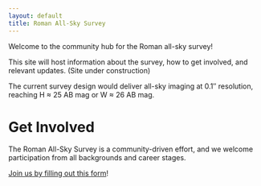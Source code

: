 ```yaml
---
layout: default
title: Roman All-Sky Survey
---
```


Welcome to the community hub for the Roman all-sky survey!

This site will host information about the survey, how to get involved, and relevant updates. (Site under construction)

The current survey design would deliver all-sky imaging at 0.1″ resolution, reaching H ≈ 25 AB mag or W ≈ 26 AB mag.

# Get Involved

The Roman All-Sky Survey is a community-driven effort, and we welcome participation from all backgrounds and career stages.

[Join us by filling out this form](https://forms.gle/R3Zt44aXS9FKaMVRA)!
